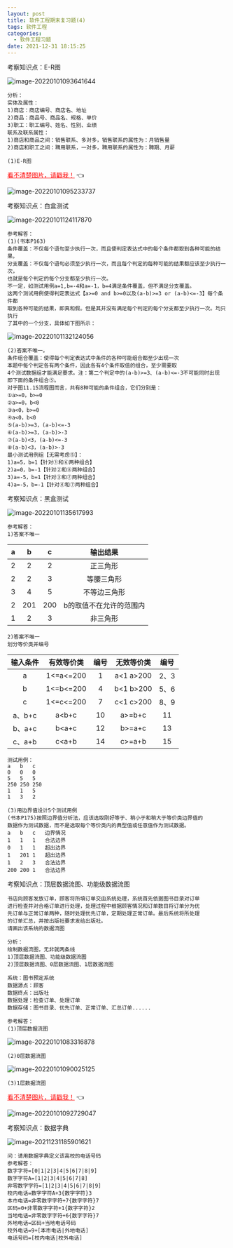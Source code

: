 ```yaml
---
layout: post
title: 软件工程期末复习题(4)
tags: 软件工程
categories:
  - 软件工程习题
date: 2021-12-31 18:15:25
---
```





考察知识点：E-R图

<!--more-->

![image-20220101093641644](https://gitee.com/gujiakai/pic-go-typora02/raw/master/img/202201010936757.png)

```
分析：
实体及属性：
1)商店：商店编号、商店名、地址
2)商品：商品号、商品名、规格、单价
3)职工：职工编号、姓名、性别、业绩
联系及联系属性：
1)商店和商品之间：销售联系、多对多，销售联系的属性为：月销售量
2)商店和职工之间：聘用联系，一对多，聘用联系的属性为：聘期、月薪
```

```
(1)E-R图
```

<a href="https://gitee.com/gujiakai/pic-go-typora02/raw/master/img/202201010952888.png" style="color:red;border-bottom:none;">看不清楚图片，请戳我！</a> :point_left:

![image-20220101095233737](https://gitee.com/gujiakai/pic-go-typora02/raw/master/img/202201010952888.png)



考察知识点：白盒测试

![image-20220101124117870](https://gitee.com/gujiakai/pic-go-typora02/raw/master/img/202201011241971.png)

```
参考解答：
(1)(书本P163)
条件覆盖：不仅每个语句至少执行一次，而且使判定表达式中的每个条件都取到各种可能的结果。
分支覆盖：不仅每个语句必须至少执行一次，而且每个判定的每种可能的结果都应该至少执行一次，
也就是每个判定的每个分支都至少执行一次。
不一定，如测试用例a=1,b=-4和a=-1，b=4满足条件覆盖，但不满足分支覆盖。
这两个测试用例使得判定表达式【a>=0 and b>=0以及(a-b)>=3 or (a-b)<=-3】每个条件都
取到各种可能的结果，即真和假。但是其并没有满足每个判定的每个分支都至少执行一次。均只执行
了其中的一个分支，具体如下图所示：
```

![image-20220101132124056](https://gitee.com/gujiakai/pic-go-typora02/raw/master/img/202201011321109.png)

```
(2)答案不唯一。
条件组合覆盖：使得每个判定表达式中条件的各种可能组合都至少出现一次
本题中每个判定各有两个条件，因此各有4个条件取值的组合，至少需要取
4个测试数据组才能满足要求。注：第二个判定中的(a-b)>=3、(a-b)<=-3不可能同时出现
即下面的条件组合⑤。
对于图11.15流程图而言，共有8种可能的条件组合，它们分别是：
①a>=0，b>=0
②a>=0，b<0
③a<0，b>=0
④a<0，b<0
⑤(a-b)>=3，(a-b)<=-3
⑥(a-b)>=3，(a-b)>-3
⑦(a-b)<3，(a-b)<=-3
⑧(a-b)<3，(a-b)>-3
最小测试用例组【无需考虑⑤】：
1)a=5，b=1【针对①和⑥两种组合】
2)a=0，b=-1【针对②和⑧两种组合】
3)a=-5，b=1【针对③和⑦两种组合】
4)a=-5，b=-1【针对④和⑦两种组合】
```



考察知识点：黑盒测试

![image-20220101135617993](https://gitee.com/gujiakai/pic-go-typora02/raw/master/img/202201011356142.png)

```
参考解答：
1)答案不唯一
```

|  a   |  b   |  c   |        输出结果         |
| :--: | :--: | :--: | :---------------------: |
|  2   |  2   |  2   |        正三角形         |
|  2   |  2   |  3   |       等腰三角形        |
|  3   |  4   |  5   |      不等边三角形       |
|  2   | 201  | 200  | b的取值不在允许的范围内 |
|  1   |  2   |  3   |        非三角形         |

```
2)答案不唯一
划分等价类并编号
```

| 输入条件 | 有效等价类 | 编号 | 无效等价类  | 编号 |
| :------: | :--------: | :--: | :---------: | :--: |
|    a     | 1<=a<=200  |  1   | a<1   a>200 | 2、3 |
|    b     | 1<=b<=200  |  4   | b<1   b>200 | 5、6 |
|    c     | 1<=c<=200  |  7   | c<1   c>200 | 8、9 |
|  a、b+c  |   a<b+c    |  10  |   a>=b+c    |  11  |
|  b、a+c  |   b<a+c    |  12  |   b>=a+c    |  13  |
|  c、a+b  |   c<a+b    |  14  |   c>=a+b    |  15  |

```
测试用例：
a	b	c	
0	0	0
5	5	5
250	250	250
1	1	5
1	3	2
```

```
(3)用边界值设计5个测试用例
(书本P175)按照边界值分析法，应该选取刚好等于、稍小于和稍大于等价类边界值的
数据作为测试数据，而不是选取每个等价类内的典型值或任意值作为测试数据。
a	b	c	边界情况
1	1	1	合法边界
0	1	1	超出边界
1	201	1	超出边界
1	2	3	合法边界
200	200	1	合法边界
```



考察知识点：顶层数据流图、功能级数据流图

```
书店向顾客发放订单，顾客将所填订单交由系统处理，系统首先依据图书目录对订单
进行检查并对合格订单进行处理，处理过程中根据顾客情况和订单数目将订单分为优
先订单与正常订单两种，随时处理优先订单，定期处理正常订单。最后系统将所处理
的订单汇总，并按出版社要求发给出版社。
请画出该系统的数据流图
```

```
分析：
绘制数据流图，无非就两条线
1)顶层数据流图、功能级数据流图
2)顶层数据流图、0层数据流图、1层数据流图

系统：图书预定系统
数据源点：顾客
数据终点：出版社
数据处理：检查订单、处理订单
数据存储：图书目录、优先订单、正常订单、汇总订单......
```

```
参考解答：
(1)顶层数据流图
```

![image-20220101083316878](https://gitee.com/gujiakai/pic-go-typora02/raw/master/img/202201010833043.png)

```
(2)0层数据流图
```

![image-20220101090025125](https://gitee.com/gujiakai/pic-go-typora02/raw/master/img/202201010900205.png)

```
(3)1层数据流图
```

<a href="https://gitee.com/gujiakai/pic-go-typora02/raw/master/img/202201010927231.png" style="color:red;border-bottom:none;">看不清楚图片，请戳我！</a> :point_left:

![image-20220101092729047](https://gitee.com/gujiakai/pic-go-typora02/raw/master/img/202201010927231.png)



考察知识点：数据字典

![image-20211231185901621](https://gitee.com/gujiakai/pic-go-typora02/raw/master/img/202112311859668.png)

```
问：请用数据字典定义该高校的电话号码
参考解答：
数字字符=[0|1|2|3|4|5|6|7|8|9]
数字字符A=[1|2|3|4|5|6|7|8]
非零数字字符=[1|2|3|4|5|6|7|8|9]
校内电话=数字字符A+3{数字字符}3
本市电话=非零数字字符+7{数字字符}7
区码=0+非零数字字符+1{数字字符}2
当地电话=非零数字字符+6{数字字符}7
外地电话=区码+当地电话号码
校外电话=9+[本市电话|外地电话]
电话号码=[校内电话|校外电话]
```
